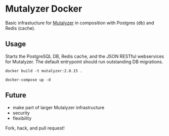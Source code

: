 # Mutalyzer Docker

Basic infrastucture for [Mutalyzer](https://mutalyzer.nl) in composition with
Postgres (db) and Redis (cache).

## Usage

Starts the PostgreSQL DB, Redis cache, and the JSON RESTful webservices for
Mutalyzer.  The default entrypoint should run outstanding DB migrations.

`docker build -t mutalyzer:2.0.15 .`

`docker-compose up -d`

## Future

* make part of larger Mutalyzer infrastructure
* security
* flexibility

Fork, hack, and pull request!
